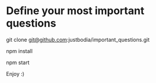 # Define your most important questions

git clone git@github.com:justbodia/important_questions.git

npm install

npm start

Enjoy :)
